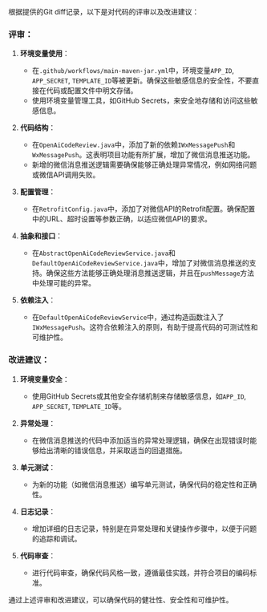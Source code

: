 根据提供的Git diff记录，以下是对代码的评审以及改进建议：

### 评审：

1. **环境变量使用**：
   - 在`.github/workflows/main-maven-jar.yml`中，环境变量`APP_ID`, `APP_SECRET`, `TEMPLATE_ID`等被更新。确保这些敏感信息的安全性，不要直接在代码或配置文件中明文存储。
   - 使用环境变量管理工具，如GitHub Secrets，来安全地存储和访问这些敏感信息。

2. **代码结构**：
   - 在`OpenAiCodeReview.java`中，添加了新的依赖`IWxMessagePush`和`WxMessagePush`。这表明项目功能有所扩展，增加了微信消息推送功能。
   - 新增的微信消息推送逻辑需要确保能够正确处理异常情况，例如网络问题或微信API调用失败。

3. **配置管理**：
   - 在`RetrofitConfig.java`中，添加了对微信API的Retrofit配置。确保配置中的URL、超时设置等参数正确，以适应微信API的要求。

4. **抽象和接口**：
   - 在`AbstractOpenAiCodeReviewService.java`和`DefaultOpenAiCodeReviewService.java`中，增加了对微信消息推送的支持。确保这些方法能够正确处理消息推送逻辑，并且在`pushMessage`方法中处理可能的异常。

5. **依赖注入**：
   - 在`DefaultOpenAiCodeReviewService`中，通过构造函数注入了`IWxMessagePush`。这符合依赖注入的原则，有助于提高代码的可测试性和可维护性。

### 改进建议：

1. **环境变量安全**：
   - 使用GitHub Secrets或其他安全存储机制来存储敏感信息，如`APP_ID`, `APP_SECRET`, `TEMPLATE_ID`等。

2. **异常处理**：
   - 在微信消息推送的代码中添加适当的异常处理逻辑，确保在出现错误时能够给出清晰的错误信息，并采取适当的回退措施。

3. **单元测试**：
   - 为新的功能（如微信消息推送）编写单元测试，确保代码的稳定性和正确性。

4. **日志记录**：
   - 增加详细的日志记录，特别是在异常处理和关键操作步骤中，以便于问题的追踪和调试。

5. **代码审查**：
   - 进行代码审查，确保代码风格一致，遵循最佳实践，并符合项目的编码标准。

通过上述评审和改进建议，可以确保代码的健壮性、安全性和可维护性。